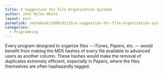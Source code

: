 ```yaml
---
title: A Suggestion for File Organization Systems
author: John Myles White
layout: post
permalink: /notebook/2009/01/15/a-suggestion-for-file-organization-systems/
categories:
  - Programming
---
```


Every program designed to organize files -- iTunes, Papers, etc. -- would benefit from making the MD5 hashes of every file available to advanced users as another column. These hashes would make the removal of duplicates extremely efficient, especially in Papers, where the files themselves are often haphazardly tagged.
